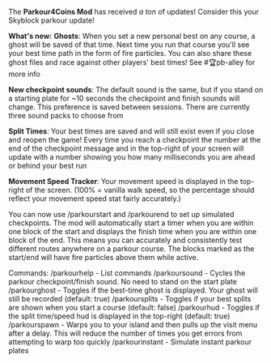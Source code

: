 The **Parkour4Coins Mod** has received *a ton* of updates! Consider this your Skyblock parkour update!

**__What's new:__**
**Ghosts**: When you set a new personal best on any course, a ghost will be saved of that time. Next time you run that course you'll see your best time path in the form of fire particles. You can also share these ghost files and race against other players' best times! See #🏆pb-alley  for more info

**New checkpoint sounds**: The default sound is the same, but if you stand on a starting plate for ~10 seconds the checkpoint and finish sounds will change. This preference is saved between sessions. There are currently three sound packs to choose from

**Split Times**: Your best times are saved and will still exist even if you close and reopen the game! Every time you reach a checkpoint the number at the end of the checkpoint message and in the top-right of your screen will update with a number showing you how many milliseconds you are ahead or behind your best run

**Movement Speed Tracker**: Your movement speed is displayed in the top-right of the screen. (100% = vanilla walk speed, so the percentage should reflect your movement speed stat fairly accurately.)

You can now use /parkourstart and /parkourend to set up simulated checkpoints. The mod will automatically start a timer when you are within one block of the start and displays the finish time when you are within one block of the end. This means you can accurately and consistently test different routes anywhere on a parkour course. The blocks marked as the start/end will have fire particles above them while active.


Commands:
/parkourhelp - List commands
/parkoursound - Cycles the parkour checkpoint/finish sound. No need to stand on the start plate
/parkourghost - Toggles if the best-time ghost is displayed. Your ghost will still be recorded (default: true)
/parkoursplits - Toggles if your best splits are shown when you start a course (default: false)
/parkourhud - Toggles if the split time/speed hud is displayed in the top-right (default: true)
/parkourspawn - Warps you to your island and then pulls up the visit menu after a delay. This will reduce the number of times you get errors from attempting to warp too quickly
/parkourinstant - Simulate instant parkour plates
